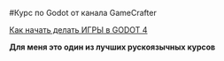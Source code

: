 #Курс по Godot от канала GameCrafter

[Как начать делать ИГРЫ в GODOT 4](https://youtu.be/z23MQ2xad30?si=yQlZqb9UIZUN-K3S)

**Для меня это один из лучших рускоязычных курсов**
